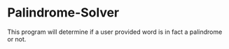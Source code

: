 # Palindrome-Solver

This program will determine if a user provided word is in fact a palindrome or not.
